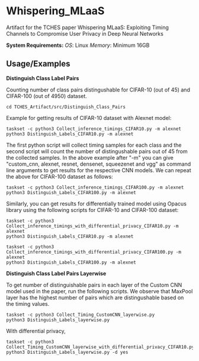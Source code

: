 # Whispering_MLaaS
Artifact for the TCHES paper Whispering MLaaS: Exploiting Timing Channels to Compromise User Privacy in Deep Neural Networks

**System Requirements:**
*OS*: Linux
*Memory*: Minimum 16GB

## Usage/Examples
**Distinguish Class Label Pairs**

Counting number of class pairs distingushable for CIFAR-10 (out of 45) and CIFAR-100 (out of 4950) dataset.

```
cd TCHES_Artifact/src/Distinguish_Class_Pairs
```
Example for getting results of CIFAR-10 dataset with Alexnet model:
```
taskset -c python3 Collect_inference_timings_CIFAR10.py -m alexnet
python3 Distinguish_Labels_CIFAR10.py -m alexnet
```
The first python script will collect timing samples for each class and the second script will count the number of distingushable pairs out of 45 from the collected samples. In the above example after "-m" you can give "custom_cnn, alexnet, resnet, densenet, squeezenet and vgg" as command line arguments to get results for the respective CNN models.
We can repeat the above for CIFAR-100 dataset as follows:
```
taskset -c python3 Collect_inference_timings_CIFAR100.py -m alexnet
python3 Distinguish_Labels_CIFAR100.py -m alexnet
```
Similarly, you can get results for differentially trained model using Opacus library using the following scripts for CIFAR-10 and CIFAR-100 dataset:

```
taskset -c python3 Collect_inference_timings_with_differential_privacy_CIFAR10.py -m alexnet
python3 Distinguish_Labels_CIFAR10.py -m alexnet
```
```
taskset -c python3 Collect_inference_timings_with_differential_privacy_CIFAR100.py -m alexnet
python3 Distinguish_Labels_CIFAR100.py -m alexnet
```

**Distinguish Class Label Pairs Layerwise**

To get number of distinguishable pairs in each layer of the Custom CNN model used in the paper, run the following scripts. We observe that MaxPool layer has the highest number of pairs which are distingushable based on the timing values.
```
taskset -c python3 Collect_Timing_CustomCNN_layerwise.py
python3 Distinguish_Labels_layerwise.py
```
With differential privacy,
```
taskset -c python3 Collect_Timing_CustomCNN_layerwise_with_differential_privacy_CIFAR10.py
python3 Distinguish_Labels_layerwise.py -d yes
```
